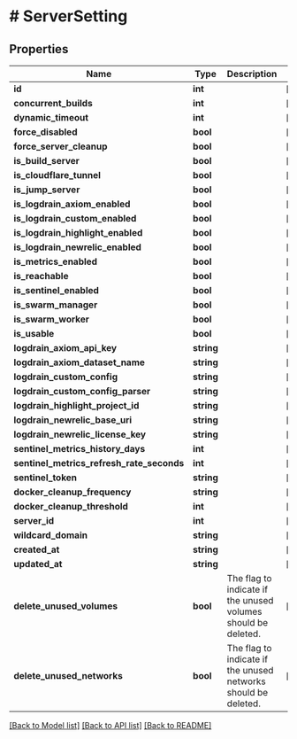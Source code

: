 # # ServerSetting

## Properties

Name | Type | Description | Notes
------------ | ------------- | ------------- | -------------
**id** | **int** |  | [optional]
**concurrent_builds** | **int** |  | [optional]
**dynamic_timeout** | **int** |  | [optional]
**force_disabled** | **bool** |  | [optional]
**force_server_cleanup** | **bool** |  | [optional]
**is_build_server** | **bool** |  | [optional]
**is_cloudflare_tunnel** | **bool** |  | [optional]
**is_jump_server** | **bool** |  | [optional]
**is_logdrain_axiom_enabled** | **bool** |  | [optional]
**is_logdrain_custom_enabled** | **bool** |  | [optional]
**is_logdrain_highlight_enabled** | **bool** |  | [optional]
**is_logdrain_newrelic_enabled** | **bool** |  | [optional]
**is_metrics_enabled** | **bool** |  | [optional]
**is_reachable** | **bool** |  | [optional]
**is_sentinel_enabled** | **bool** |  | [optional]
**is_swarm_manager** | **bool** |  | [optional]
**is_swarm_worker** | **bool** |  | [optional]
**is_usable** | **bool** |  | [optional]
**logdrain_axiom_api_key** | **string** |  | [optional]
**logdrain_axiom_dataset_name** | **string** |  | [optional]
**logdrain_custom_config** | **string** |  | [optional]
**logdrain_custom_config_parser** | **string** |  | [optional]
**logdrain_highlight_project_id** | **string** |  | [optional]
**logdrain_newrelic_base_uri** | **string** |  | [optional]
**logdrain_newrelic_license_key** | **string** |  | [optional]
**sentinel_metrics_history_days** | **int** |  | [optional]
**sentinel_metrics_refresh_rate_seconds** | **int** |  | [optional]
**sentinel_token** | **string** |  | [optional]
**docker_cleanup_frequency** | **string** |  | [optional]
**docker_cleanup_threshold** | **int** |  | [optional]
**server_id** | **int** |  | [optional]
**wildcard_domain** | **string** |  | [optional]
**created_at** | **string** |  | [optional]
**updated_at** | **string** |  | [optional]
**delete_unused_volumes** | **bool** | The flag to indicate if the unused volumes should be deleted. | [optional]
**delete_unused_networks** | **bool** | The flag to indicate if the unused networks should be deleted. | [optional]

[[Back to Model list]](../../README.md#models) [[Back to API list]](../../README.md#endpoints) [[Back to README]](../../README.md)
